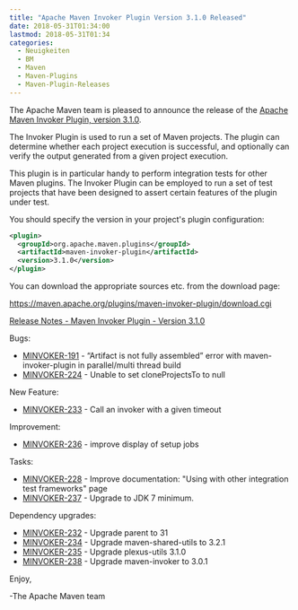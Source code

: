 ```yaml
---
title: "Apache Maven Invoker Plugin Version 3.1.0 Released"
date: 2018-05-31T01:34:00
lastmod: 2018-05-31T01:34
categories:
  - Neuigkeiten
  - BM
  - Maven
  - Maven-Plugins
  - Maven-Plugin-Releases
---
```

The Apache Maven team is pleased to announce the release of the 
[Apache Maven Invoker Plugin, version 3.1.0](https://maven.apache.org/plugins/maven-invoker-plugin/).

The Invoker Plugin is used to run a set of Maven projects. The plugin can
determine whether each project execution is successful, and optionally can
verify the output generated from a given project execution.

This plugin is in particular handy to perform integration tests for other Maven
plugins. The Invoker Plugin can be employed to run a set of test projects that
have been designed to assert certain features of the plugin under test.

You should specify the version in your project's plugin configuration:

```xml
<plugin>
  <groupId>org.apache.maven.plugins</groupId>
  <artifactId>maven-invoker-plugin</artifactId>
  <version>3.1.0</version>
</plugin>
```


You can download the appropriate sources etc. from the download page:

https://maven.apache.org/plugins/maven-invoker-plugin/download.cgi

<!-- more -->

[Release Notes - Maven Invoker Plugin - Version 3.1.0](https://issues.apache.org/jira/secure/ReleaseNote.jspa?version=12341131&styleName=Text&projectId=12317525)

Bugs:

 * [MINVOKER-191](https://issues.apache.org/jira/browse/MINVOKER-191) - “Artifact is not fully assembled” error with maven-invoker-plugin in parallel/multi thread build
 * [MINVOKER-224](https://issues.apache.org/jira/browse/MINVOKER-224) - Unable to set cloneProjectsTo to null

New Feature:

 * [MINVOKER-233](https://issues.apache.org/jira/browse/MINVOKER-233) - Call an invoker with a given timeout

Improvement:

 * [MINVOKER-236](https://issues.apache.org/jira/browse/MINVOKER-236) - improve display of setup jobs

Tasks:

 * [MINVOKER-228](https://issues.apache.org/jira/browse/MINVOKER-228) - Improve documentation: "Using with other integration test frameworks" page
 * [MINVOKER-237](https://issues.apache.org/jira/browse/MINVOKER-237) - Upgrade to JDK 7 minimum.

Dependency upgrades:

 * [MINVOKER-232](https://issues.apache.org/jira/browse/MINVOKER-232) - Upgrade parent to 31
 * [MINVOKER-234](https://issues.apache.org/jira/browse/MINVOKER-234) - Upgrade maven-shared-utils to 3.2.1
 * [MINVOKER-235](https://issues.apache.org/jira/browse/MINVOKER-235) - Upgrade plexus-utils 3.1.0
 * [MINVOKER-238](https://issues.apache.org/jira/browse/MINVOKER-238) - Upgrade maven-invoker to 3.0.1

Enjoy,

-The Apache Maven team
